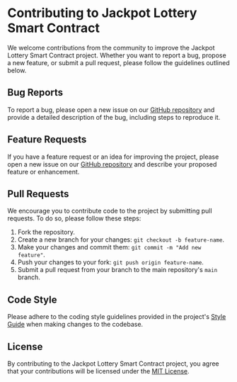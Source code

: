 # Contributing to Jackpot Lottery Smart Contract

We welcome contributions from the community to improve the Jackpot Lottery Smart Contract project. Whether you want to report a bug, propose a new feature, or submit a pull request, please follow the guidelines outlined below.

## Bug Reports

To report a bug, please open a new issue on our [GitHub repository](https://github.com/EbiPenMan/Jackpot-Lottery-Smart-Contract/issues) and provide a detailed description of the bug, including steps to reproduce it.

## Feature Requests

If you have a feature request or an idea for improving the project, please open a new issue on our [GitHub repository](https://github.com/EbiPenMan/Jackpot-Lottery-Smart-Contract/issues) and describe your proposed feature or enhancement.

## Pull Requests

We encourage you to contribute code to the project by submitting pull requests. To do so, please follow these steps:

1. Fork the repository.
2. Create a new branch for your changes: `git checkout -b feature-name`.
3. Make your changes and commit them: `git commit -m "Add new feature"`.
4. Push your changes to your fork: `git push origin feature-name`.
5. Submit a pull request from your branch to the main repository's `main` branch.

## Code Style

Please adhere to the coding style guidelines provided in the project's [Style Guide](https://docs.soliditylang.org/en/latest/style-guide.html) when making changes to the codebase.


## License

By contributing to the Jackpot Lottery Smart Contract project, you agree that your contributions will be licensed under the [MIT License](LICENSE).

